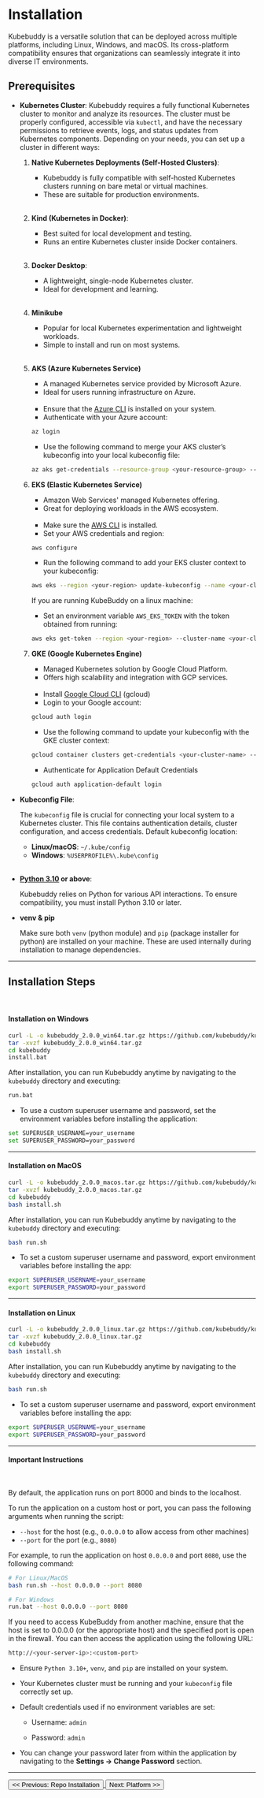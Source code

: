 # Installation

Kubebuddy is a versatile solution that can be deployed across multiple platforms, including Linux, Windows, and macOS. Its cross-platform compatibility ensures that organizations can seamlessly integrate it into diverse IT environments.

## Prerequisites

- **Kubernetes Cluster**: Kubebuddy requires a fully functional Kubernetes cluster to monitor and analyze its resources. The cluster must be properly configured, accessible via `kubectl`, and have the necessary permissions to retrieve events, logs, and status updates from Kubernetes components. Depending on your needs, you can set up a cluster in different ways:

  1. **Native Kubernetes Deployments (Self-Hosted Clusters)**:

     - Kubebuddy is fully compatible with self-hosted Kubernetes clusters running on bare metal or virtual machines.
     - These are suitable for production environments. <br/><br/>

  2. **Kind (Kubernetes in Docker)**:

     - Best suited for local development and testing.
     - Runs an entire Kubernetes cluster inside Docker containers.<br/><br/>

  3. **Docker Desktop**:

     - A lightweight, single-node Kubernetes cluster.
     - Ideal for development and learning.<br/><br/>

  4. **Minikube**

     - Popular for local Kubernetes experimentation and lightweight workloads.
     - Simple to install and run on most systems.<br><br>

  5. **AKS (Azure Kubernetes Service)**

     - A managed Kubernetes service provided by Microsoft Azure.
     - Ideal for users running infrastructure on Azure.<br/><br/>
     - Ensure that the [Azure CLI](https://learn.microsoft.com/en-us/cli/azure/) is installed on your system.
     - Authenticate with your Azure account:
     ```bash
     az login
     ```
     - Use the following command to merge your AKS cluster’s kubeconfig into your local kubeconfig file:
     ```bash
     az aks get-credentials --resource-group <your-resource-group> --name <your-aks-cluster-name>
     ```

  6. **EKS (Elastic Kubernetes Service)**

     - Amazon Web Services' managed Kubernetes offering.
     - Great for deploying workloads in the AWS ecosystem.<br/><br/>
     - Make sure the [AWS CLI](https://docs.aws.amazon.com/cli/latest/userguide/cli-chap-getting-started.html) is installed.
     - Set your AWS credentials and region:
     ```bash
     aws configure
     ```
     - Run the following command to add your EKS cluster context to your kubeconfig:
     ```bash
     aws eks --region <your-region> update-kubeconfig --name <your-cluster-name>
     ```
     If you are running KubeBuddy on a linux machine:
     - Set an environment variable `AWS_EKS_TOKEN` with the token obtained from running:
     ```bash
     aws eks get-token --region <your-region> --cluster-name <your-cluster-name>
     ```

  7. **GKE (Google Kubernetes Engine)**

     - Managed Kubernetes solution by Google Cloud Platform.
     - Offers high scalability and integration with GCP services.<br/><br/>
     - Install [Google Cloud CLI](https://cloud.google.com/sdk/docs/install) (gcloud)
     - Login to your Google account:
     ```bash
     gcloud auth login
     ```
     - Use the following command to update your kubeconfig with the GKE cluster context:
     ```bash
     gcloud container clusters get-credentials <your-cluster-name> --zone <your-cluster-zone>
     ```
     - Authenticate for Application Default Credentials
     ```bash
     gcloud auth application-default login
     ```

- **Kubeconfig File**:

  The `kubeconfig` file is crucial for connecting your local system to a Kubernetes cluster. This file contains authentication details, cluster configuration, and access credentials. Default kubeconfig location:

  - **Linux/macOS**: `~/.kube/config`
  - **Windows**: `%USERPROFILE%\.kube\config`<br/><br/>

- **[Python 3.10](https://www.python.org/downloads/) or above**:

  Kubebuddy relies on Python for various API interactions. To ensure compatibility, you must install Python 3.10 or later.<br/>

- **venv & pip**

  Make sure both `venv` (python module) and `pip` (package installer for python) are installed on your machine. These are used internally during installation to manage dependencies.

---

## Installation Steps

<br>

#### Installation on Windows

```bash
curl -L -o kubebuddy_2.0.0_win64.tar.gz https://github.com/kubebuddy/kubebuddy/releases/download/v2.0.0/KubeBuddy_2.0.0_win64.tar.gz
tar -xvzf kubebuddy_2.0.0_win64.tar.gz
cd kubebuddy
install.bat
```

After installation, you can run Kubebuddy anytime by navigating to the `kubebuddy` directory and executing:

```bash
run.bat
```

- To use a custom superuser username and password, set the environment variables before installing the application:

```bash
set SUPERUSER_USERNAME=your_username
set SUPERUSER_PASSWORD=your_password
```

---

#### Installation on MacOS

```bash
curl -L -o kubebuddy_2.0.0_macos.tar.gz https://github.com/kubebuddy/kubebuddy/releases/download/v2.0.0/KubeBuddy_2.0.0_macos.tar.gz
tar -xvzf kubebuddy_2.0.0_macos.tar.gz
cd kubebuddy
bash install.sh
```

After installation, you can run Kubebuddy anytime by navigating to the `kubebuddy` directory and executing:

```bash
bash run.sh
```

- To set a custom superuser username and password, export environment variables before installing the app:

```bash
export SUPERUSER_USERNAME=your_username
export SUPERUSER_PASSWORD=your_password
```

---

#### Installation on Linux

```bash
curl -L -o kubebuddy_2.0.0_linux.tar.gz https://github.com/kubebuddy/kubebuddy/releases/download/v2.0.0/KubeBuddy_2.0.0_linux.tar.gz
tar -xvzf kubebuddy_2.0.0_linux.tar.gz
cd kubebuddy
bash install.sh
```

After installation, you can run Kubebuddy anytime by navigating to the `kubebuddy` directory and executing:

```bash
bash run.sh
```

- To set a custom superuser username and password, export environment variables before installing the app:

```bash
export SUPERUSER_USERNAME=your_username
export SUPERUSER_PASSWORD=your_password
```

---

#### Important Instructions

<br>

By default, the application runs on port 8000 and binds to the localhost.

To run the application on a custom host or port, you can pass the following arguments when running the script:

- `--host` for the host (e.g., `0.0.0.0` to allow access from other machines)
- `--port` for the port (e.g., `8080`)

For example, to run the application on host `0.0.0.0` and port `8080`, use the following command:

```bash
# For Linux/MacOS
bash run.sh --host 0.0.0.0 --port 8080
```

```bash
# For Windows
run.bat --host 0.0.0.0 --port 8080
```

If you need to access KubeBuddy from another machine, ensure that the host is set to 0.0.0.0 (or the appropriate host) and the specified port is open in the firewall. You can then access the application using the following URL:

```bash
http://<your-server-ip>:<custom-port>
```

- Ensure `Python 3.10+`, `venv`, and `pip` are installed on your system.

- Your Kubernetes cluster must be running and your `kubeconfig` file correctly set up.

- Default credentials used if no environment variables are set:

  - Username: `admin`

  - Password: `admin`

- You can change your password later from within the application by navigating to the **Settings → Change Password** section.

---

<a href="#introduction">
  <button class="btn btn-secondary btn-sm"> << Previous: Repo Installation </button>
</a>

<a href="#platform">
  <button class="btn btn-primary btn-sm">Next: Platform >> </button>
</a>
